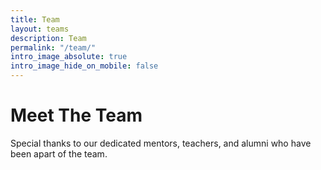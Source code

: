 ```yaml
---
title: Team
layout: teams
description: Team
permalink: "/team/"
intro_image_absolute: true
intro_image_hide_on_mobile: false
---
```


# Meet The Team

Special thanks to our dedicated mentors, teachers, and alumni who have been apart of the team.

